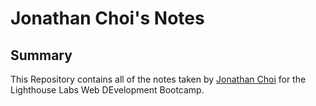 # Jonathan Choi's Notes
## Summary
This Repository contains all of the notes taken by [Jonathan Choi](https://github.com/jon-choi/README.md) for the Lighthouse Labs Web DEvelopment Bootcamp. 